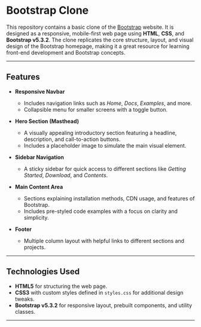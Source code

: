 # Bootstrap Clone

This repository contains a basic clone of the [Bootstrap](https://getbootstrap.com/) website. It is designed as a responsive, mobile-first web page using **HTML**, **CSS**, and **Bootstrap v5.3.2**. The clone replicates the core structure, layout, and visual design of the Bootstrap homepage, making it a great resource for learning front-end development and Bootstrap concepts.

---

## Features

- **Responsive Navbar**  
  - Includes navigation links such as *Home*, *Docs*, *Examples*, and more.
  - Collapsible menu for smaller screens with a toggle button.

- **Hero Section (Masthead)**  
  - A visually appealing introductory section featuring a headline, description, and call-to-action buttons.
  - Includes a placeholder image to simulate the main visual element.

- **Sidebar Navigation**  
  - A sticky sidebar for quick access to different sections like *Getting Started*, *Download*, and *Contents*.

- **Main Content Area**  
  - Sections explaining installation methods, CDN usage, and features of Bootstrap.
  - Includes pre-styled code examples with a focus on clarity and simplicity.

- **Footer**  
  - Multiple column layout with helpful links to different sections and projects.

---

## Technologies Used

- **HTML5** for structuring the web page.  
- **CSS3** with custom styles defined in `styles.css` for additional design tweaks.  
- **Bootstrap v5.3.2** for responsive layout, prebuilt components, and utility classes.

---

